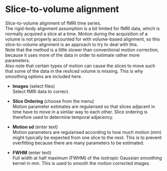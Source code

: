# Slice-to-volume alignment  
Slice-to-volume alignment of fMRI time series.  
The rigid-body alignment assumption is a bit limited for fMRI data, which is normally acquired a slice at a time. Motion during the acquisition of a volume is not properly accounted for with volume-based alignment, so this slice-to-volume alignment is an approach to try to deal with this.  
Note that the method is a little slower than conventional motion correction, because it uses more of the data in order to estimate rather more parameters.  
Also note that certain types of motion can cause the slices to move such that some of the data in the resliced volume is missing. This is why smoothing options are included here.  

* **Images** (select files)  
Select fMRI data to correct.  

* **Slice Ordering** (choose from the menu)  
Motion parameter estimates are regularised so that slices adjacent in time have to move in a similar way to each other. Slice ordering is therefore used to determine temporal adjacency.  

* **Motion sd** (enter text)  
Motion parameters are regularised according to how much motion (mm) might typically be expected from one slice to the next. This is to prevent overfitting because there are many parameters to be estimated.  

* **FWHM** (enter text)  
Full width at half maximum (FWHM) of the isotropic Gaussian smoothing kernel in mm. This is used to smooth the motion corrected images.  
